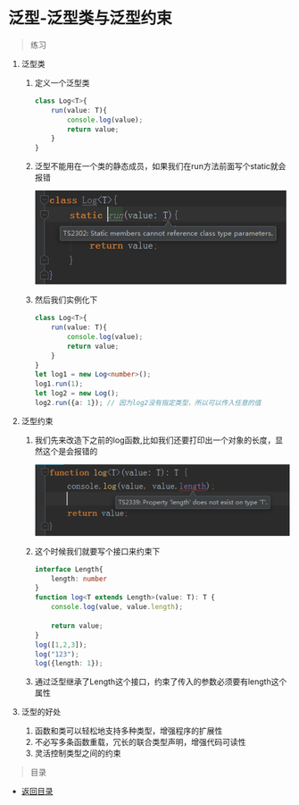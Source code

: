 # 泛型-泛型类与泛型约束

> 练习
1. 泛型类
    1. 定义一个泛型类
        ```typescript
        class Log<T>{
            run(value: T){
                console.log(value);
                return value;
            }
        }
        ```
        
    2. 泛型不能用在一个类的静态成员，如果我们在run方法前面写个static就会报错
    
        ![](./images/泛型不能用在一个类的静态成员上.jpg)
        
    3. 然后我们实例化下
        ```typescript
        class Log<T>{
            run(value: T){
                console.log(value);
                return value;
            }
        }
        let log1 = new Log<number>();
        log1.run(1);
        let log2 = new Log(); 
        log2.run({a: 1}); // 因为log2没有指定类型，所以可以传入任意的值
        ```    
        
2. 泛型约束   
    1. 我们先来改造下之前的log函数,比如我们还要打印出一个对象的长度，显然这个是会报错的
    
        ![](./images/改造之前的log函数.jpg)
        
    2. 这个时候我们就要写个接口来约束下
        ```typescript
        interface Length{
            length: number
        }
        function log<T extends Length>(value: T): T {
            console.log(value, value.length);
        
            return value;
        }
        log([1,2,3]);
        log("123");
        log({length: 1});
        ```    
        
    3. 通过泛型继承了Length这个接口，约束了传入的参数必须要有length这个属性
    
3. 泛型的好处
    1. 函数和类可以轻松地支持多种类型，增强程序的扩展性
    2. 不必写多条函数重载，冗长的联合类型声明，增强代码可读性
    3. 灵活控制类型之间的约束 

> 目录

* [返回目录](../../README.md)           
  
    